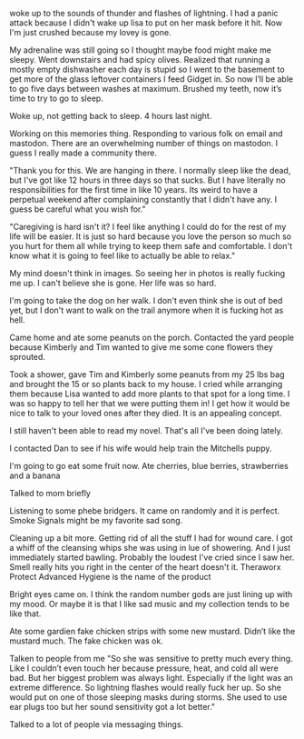 woke up to the sounds of thunder and flashes of lightning. I had a panic attack because I didn't wake up lisa to put on her mask before it hit. Now I'm just crushed because my lovey is gone. 

My adrenaline was still going so I thought maybe food might make me sleepy. Went downstairs and had spicy olives. Realized that running a mostly empty dishwasher each day is stupid so I went to the basement to get more of the glass leftover containers I feed Gidget in. So now I’ll be able to go five days between washes at maximum. Brushed my teeth, now it’s time to try to go to sleep.

Woke up, not getting back to sleep. 4 hours last night. 

Working on this memories thing. Responding to various folk on email and mastodon. There are an overwhelming number of things on mastodon. I guess I really made a community there. 

"Thank you for this. We are hanging in there. I normally sleep like the dead, but I've got like 12 hours in three days so that sucks. But I have literally no responsibilities for the first time in like 10 years. Its weird to have a perpetual weekend after complaining constantly that I didn't have any. I guess be careful what you wish for."

"Caregiving is hard isn't it? I feel like anything I could do for the rest of my life will be easier. It is just so hard because you love the person so much so you hurt for them all while trying to keep them safe and comfortable. I don't know what it is going to feel like to actually be able to relax."

My mind doesn't think in images. So seeing her in photos is really fucking me up. I can't believe she is gone. Her life was so hard. 

I'm going to take the dog on her walk. I don't even think she is out of bed yet, but I don't want to walk on the trail anymore when it is fucking hot as hell. 

Came home and ate some peanuts on the porch. Contacted the yard people because Kimberly and Tim wanted to give me some cone flowers they sprouted. 

Took a shower, gave Tim and Kimberly some peanuts from my 25 lbs bag and brought the 15 or so plants back to my house. I cried while arranging them because Lisa wanted to add more plants to that spot for a long time. I was so happy to tell her that we were putting them in! I get how it would be nice to talk to your loved ones after they died. It is an appealing concept.  

I still haven't been able to read my novel. That's all I've been doing lately.

I contacted Dan to see if his wife would help train the Mitchells puppy.

I'm going to go eat some fruit now. Ate cherries, blue berries, strawberries and a banana

Talked to mom briefly

Listening to some phebe bridgers. It came on randomly and it is perfect. Smoke Signals might be my favorite sad song.

Cleaning up a bit more. Getting rid of all the stuff I had for wound care. I got a whiff of the cleansing whips she was using in lue of showering. And I just immediately started bawling. Probably the loudest I've cried since I saw her. Smell really hits you right in the center of the heart doesn't it. Theraworx Protect Advanced Hygiene is the name of the product

Bright eyes came on. I think the random number gods are just lining up with my mood. Or maybe it is that I like sad music and my collection tends to be like that.

Ate some gardien fake chicken strips with some new mustard. Didn’t like the mustard much. The fake chicken was ok. 

Talken to people from me "So she was sensitive to pretty much every thing. Like I couldn’t even touch her because pressure, heat, and cold all were bad. But her biggest problem was always light. Especially if the light was an extreme difference. So lightning flashes would really fuck her up. So she would put on one of those sleeping masks during storms. She used to use ear plugs too but her sound sensitivity got a lot better."

Talked to a lot of people via messaging things. 